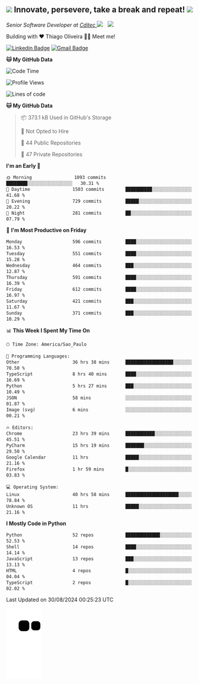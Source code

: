 <h2><img src="https://emojis.slackmojis.com/emojis/images/1531849430/4246/blob-sunglasses.gif?1531849430" width="30"/> Innovate, persevere, take a break and repeat! <img src="https://media.giphy.com/media/12oufCB0MyZ1Go/giphy.gif" width="50"></h2>
<img align='right' src="https://media.giphy.com/media/M9gbBd9nbDrOTu1Mqx/giphy.gif" width="230">
<p><em>Senior Software Developer at <a href="https://www.cditec.com.br/">Cditec
</a><img src="https://media.giphy.com/media/WUlplcMpOCEmTGBtBW/giphy.gif" width="30"> 
</em></p>



Building with ❤️ Thiago Oliveira 👋🏽 Meet me!

[![Linkedin Badge](https://img.shields.io/badge/-Thiago-blue?style=flat-square&logo=Linkedin&logoColor=white&link=https://www.linkedin.com/in/tgmarinho/)](https://www.linkedin.com/in/thiagoceconelo/) 
[![Gmail Badge](https://img.shields.io/badge/-thiceconelo@gmail.com-c14438?style=flat-square&logo=Gmail&logoColor=white&link=mailto:thiceconelo@gmail.com)](mailto:thiceconelo@gmail.com)

</em></p>

<!-- <span style="height ">
![Anurag's GitHub stats](https://github-readme-stats.vercel.app/api?username=arthurspk&show_icons=true&theme=tokyonight)
</span> -->

**🐱 My GitHub Data** 
<!--START_SECTION:waka-->
![Code Time](http://img.shields.io/badge/Code%20Time-1%2C722%20hrs%2027%20mins-blue)

![Profile Views](http://img.shields.io/badge/Profile%20Views-5-blue)

![Lines of code](https://img.shields.io/badge/From%20Hello%20World%20I%27ve%20Written-5.0%20million%20lines%20of%20code-blue)

**🐱 My GitHub Data** 

> 📦 373.1 kB Used in GitHub's Storage 
 > 
> 🚫 Not Opted to Hire
 > 
> 📜 44 Public Repositories 
 > 
> 🔑 47 Private Repositories 
 > 
**I'm an Early 🐤** 

```text
🌞 Morning                1093 commits        ████████░░░░░░░░░░░░░░░░░   30.31 % 
🌆 Daytime                1503 commits        ██████████░░░░░░░░░░░░░░░   41.68 % 
🌃 Evening                729 commits         █████░░░░░░░░░░░░░░░░░░░░   20.22 % 
🌙 Night                  281 commits         ██░░░░░░░░░░░░░░░░░░░░░░░   07.79 % 
```
📅 **I'm Most Productive on Friday** 

```text
Monday                   596 commits         ████░░░░░░░░░░░░░░░░░░░░░   16.53 % 
Tuesday                  551 commits         ████░░░░░░░░░░░░░░░░░░░░░   15.28 % 
Wednesday                464 commits         ███░░░░░░░░░░░░░░░░░░░░░░   12.87 % 
Thursday                 591 commits         ████░░░░░░░░░░░░░░░░░░░░░   16.39 % 
Friday                   612 commits         ████░░░░░░░░░░░░░░░░░░░░░   16.97 % 
Saturday                 421 commits         ███░░░░░░░░░░░░░░░░░░░░░░   11.67 % 
Sunday                   371 commits         ███░░░░░░░░░░░░░░░░░░░░░░   10.29 % 
```


📊 **This Week I Spent My Time On** 

```text
🕑︎ Time Zone: America/Sao_Paulo

💬 Programming Languages: 
Other                    36 hrs 38 mins      ██████████████████░░░░░░░   70.50 % 
TypeScript               8 hrs 40 mins       ████░░░░░░░░░░░░░░░░░░░░░   16.69 % 
Python                   5 hrs 27 mins       ███░░░░░░░░░░░░░░░░░░░░░░   10.49 % 
JSON                     58 mins             ░░░░░░░░░░░░░░░░░░░░░░░░░   01.87 % 
Image (svg)              6 mins              ░░░░░░░░░░░░░░░░░░░░░░░░░   00.21 % 

🔥 Editors: 
Chrome                   23 hrs 39 mins      ███████████░░░░░░░░░░░░░░   45.51 % 
PyCharm                  15 hrs 19 mins      ███████░░░░░░░░░░░░░░░░░░   29.50 % 
Google Calendar          11 hrs              █████░░░░░░░░░░░░░░░░░░░░   21.16 % 
Firefox                  1 hr 59 mins        █░░░░░░░░░░░░░░░░░░░░░░░░   03.83 % 

💻 Operating System: 
Linux                    40 hrs 58 mins      ████████████████████░░░░░   78.84 % 
Unknown OS               11 hrs              █████░░░░░░░░░░░░░░░░░░░░   21.16 % 
```

**I Mostly Code in Python** 

```text
Python                   52 repos            █████████████░░░░░░░░░░░░   52.53 % 
Shell                    14 repos            ████░░░░░░░░░░░░░░░░░░░░░   14.14 % 
JavaScript               13 repos            ███░░░░░░░░░░░░░░░░░░░░░░   13.13 % 
HTML                     4 repos             █░░░░░░░░░░░░░░░░░░░░░░░░   04.04 % 
TypeScript               2 repos             █░░░░░░░░░░░░░░░░░░░░░░░░   02.02 % 
```




 Last Updated on 30/08/2024 00:25:23 UTC
<!--END_SECTION:waka-->

![Snake animation](https://github.com/rafaballerini/rafaballerini/blob/output/github-contribution-grid-snake.svg)


<!---
ceconelo/ceconelo is a ✨ special ✨ repository because its `README.md` (this file) appears on your GitHub profile.
You can click the Preview link to take a look at your changes.
--->
